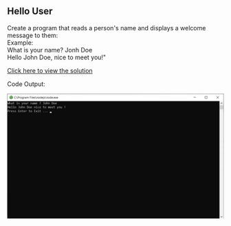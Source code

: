 ## Hello User

Create a program that reads a person's name and displays a welcome message to them:<br>
   Example:<br>
   What is your name? Jonh Doe<br>
  Hello John Doe, nice to meet you!"<br>

[Click here to view the solution](https://github.com/davi-p-oliveira-11/JavaScriptCodeHub/blob/main/Challenges/HelloUser/solution.js)

Code Output:

![Output](https://github.com/davi-p-oliveira-11/JavaScriptCodeHub/blob/main/Challenges/HelloUser/screenhot.png)
